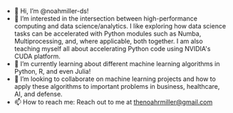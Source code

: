 - 👋 Hi, I’m @noahmiller-ds!
- 👀 I’m interested in the intersection between high-performance computing and data science/analytics. I like exploring how data science tasks can be accelerated with Python modules such as Numba, Multiprocessing, and, where applicable, both together. I am also teaching myself all about accelerating Python code using NVIDIA's CUDA platform. 
- 🌱 I’m currently learning about different machine learning algorithms in Python, R, and even Julia! 
- 💞️ I’m looking to collaborate on machine learning projects and how to apply these algorithms to important problems in business, healthcare, AI, and defense.
- 📫 How to reach me: Reach out to me at thenoahrmiller@gmail.com

<!---
noahmiller99/noahmiller99 is a ✨ special ✨ repository because its `README.md` (this file) appears on your GitHub profile.
You can click the Preview link to take a look at your changes.
--->
